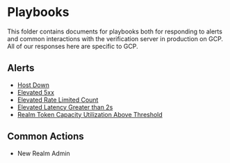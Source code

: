 # Playbooks

This folder contains documents for playbooks both for responding to alerts and common interactions with the verification server in production on GCP. All of our responses here are specific to GCP.

## Alerts

 - [Host Down](Host_Down.md)
 - [Elevated 5xx](Elevated_5xx.md)
 - [Elevated Rate Limited Count](Elevated_Rate_Limited_Count.md)
 - [Elevated Latency Greater than 2s](Elevated_Latency_Greater_than_2s.md)
 - [Realm Token Capacity Utilization Above Threshold](Realm_Token_Capacity_Utilization_Above_Threshold.md)

## Common Actions

 - New Realm Admin
